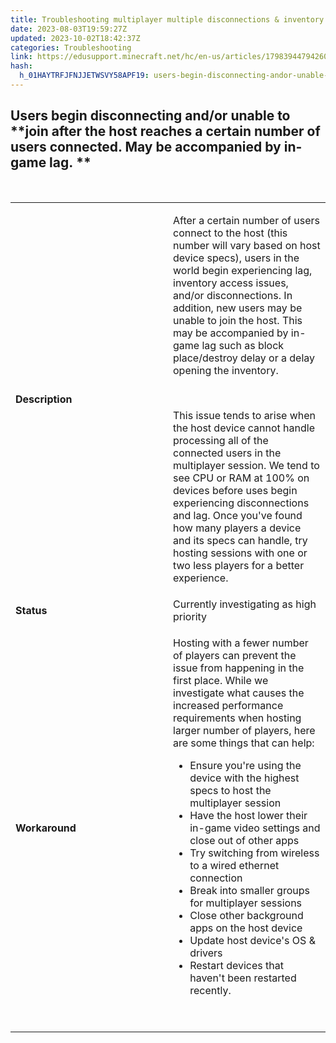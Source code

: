 ```yaml
---
title: Troubleshooting multiplayer multiple disconnections & inventory lag
date: 2023-08-03T19:59:27Z
updated: 2023-10-02T18:42:37Z
categories: Troubleshooting
link: https://edusupport.minecraft.net/hc/en-us/articles/17983944794260-Troubleshooting-multiplayer-multiple-disconnections-inventory-lag
hash:
  h_01HAYTRFJFNJJETWSVY58APF19: users-begin-disconnecting-andor-unable-to-join-after-the-host-reaches-a-certain-number-of-users-connected-may-be-accompanied-by-in-game-lag
---
```


## **Users begin disconnecting and/or unable to** **join after the host reaches a certain number of users connected. May be accompanied by in-game lag. **

 

<table style="width: 100%;" data-border="1">
<colgroup>
<col style="width: 50%" />
<col style="width: 50%" />
</colgroup>
<tbody>
<tr>
<td class="wysiwyg-text-align-left" style="width: 22.5714%"><strong>Description</strong></td>
<td style="width: 77.2857%"><p>After a certain number of users connect to the host (this number will vary based on host device specs), users in the world begin experiencing lag, inventory access issues, and/or disconnections. In addition, new users may be unable to join the host. This may be accompanied by in-game lag such as block place/destroy delay or a delay opening the inventory. </p>
<p> </p>
<p>This issue tends to arise when the host device cannot handle processing all of the connected users in the multiplayer session. We tend to see CPU or RAM at 100% on devices before uses begin experiencing disconnections and lag. Once you've found how many players a device and its specs can handle, try hosting sessions with one or two less players for a better experience. </p></td>
</tr>
<tr>
<td class="wysiwyg-text-align-left" style="width: 22.5714%"><strong>Status</strong></td>
<td style="width: 77.2857%">Currently investigating as high priority</td>
</tr>
<tr>
<td class="wysiwyg-text-align-left" style="width: 22.5714%"><strong>Workaround</strong></td>
<td style="width: 77.2857%"><p>Hosting with a fewer number of players can prevent the issue from happening in the first place. While we investigate what causes the increased performance requirements when hosting larger number of players, here are some things that can help:</p>
<ul>
<li>Ensure you're using the device with the highest specs to host the multiplayer session</li>
<li>Have the host lower their in-game video settings and close out of other apps</li>
<li>Try switching from wireless to a wired ethernet connection</li>
<li>Break into smaller groups for multiplayer sessions</li>
<li>Close other background apps on the host device</li>
<li>Update host device's OS &amp; drivers</li>
<li>Restart devices that haven't been restarted recently.</li>
</ul>
<p> </p></td>
</tr>
</tbody>
</table>

[](#_msocom_3)
